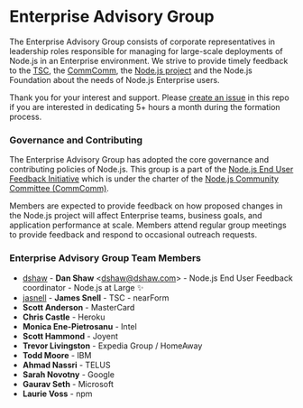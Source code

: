 # Enterprise Advisory Group

The Enterprise Advisory Group consists of corporate representatives in leadership roles responsible for managing for large-scale deployments of Node.js in an Enterprise environment. We strive to provide timely feedback to the [TSC](https://github.com/nodejs/TSC), the [CommComm](https://github.com/nodejs/community-committee), the [Node.js project](https://github.com/nodejs/node) and the Node.js Foundation about the needs of Node.js Enterprise users.

Thank you for your interest and support. Please [create an issue](https://github.com/nodejs/user-feedback/issues) in this repo if you are interested in dedicating 5+ hours a month during the formation process.

### Governance and Contributing
The Enterprise Advisory Group has adopted the core governance and contributing policies of Node.js. This group is a part of the [Node.js End User Feedback Initiative](https://github.com/nodejs/user-feedback) which is under the charter of the [Node.js Community Committee (CommComm)](https://github.com/nodejs/community-committee).

Members are expected to provide feedback on how proposed changes in the Node.js project will affect Enterprise teams, business goals, and application performance at scale. Members attend regular group meetings to provide feedback and respond to occasional outreach requests. 

### Enterprise Advisory Group Team Members

* [dshaw](https://github.com/dshaw) - **Dan Shaw** &lt;dshaw@dshaw.com&gt; - Node.js End User Feedback coordinator - Node.js at Large ✨
* [jasnell](https://github.com/jasnell) - **James Snell** - TSC - nearForm
* **Scott Anderson** - MasterCard
* **Chris Castle** - Heroku
* **Monica Ene-Pietrosanu** - Intel
* **Scott Hammond** - Joyent
* **Trevor Livingston** - Expedia Group / HomeAway
* **Todd Moore** - IBM
* **Ahmad Nassri** - TELUS
* **Sarah Novotny** - Google
* **Gaurav Seth** - Microsoft
* **Laurie Voss** - npm
